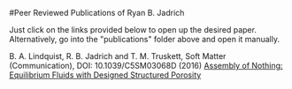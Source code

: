 #Peer Reviewed Publications of Ryan B. Jadrich

Just click on the links provided below to open up the desired paper. Alternatively, go into the "publications" folder above and open it manually. 

B. A. Lindquist, R. B. Jadrich and T. M. Truskett, Soft Matter (Communication), DOI: 10.1039/C5SM03068D (2016)
[Assembly of Nothing: Equilibrium Fluids with Designed Structured Porosity](publications/Assembly_of_Nothing_Equilibrium_Fluids_with_Designed_Structured_Porosity.pdf)